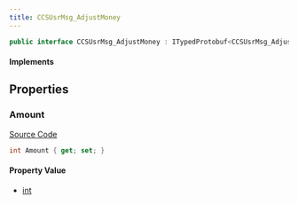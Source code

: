 ```yaml
---
title: CCSUsrMsg_AdjustMoney
---
```


```csharp
public interface CCSUsrMsg_AdjustMoney : ITypedProtobuf<CCSUsrMsg_AdjustMoney>, INativeHandle, INetMessage<CCSUsrMsg_AdjustMoney>, IDisposable
```

#### Implements

## Properties

### Amount

[Source Code](https://github.com/swiftly-solution/swiftlys2/blob/main/managed/src/SwiftlyS2.Generated/Protobufs/Interfaces/CCSUsrMsg_AdjustMoney.cs#L18)

```csharp
int Amount { get; set; }
```

#### Property Value

- [int](https://learn.microsoft.com/dotnet/api/system.int32)

